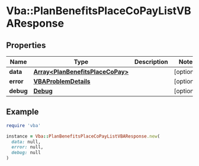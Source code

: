 # Vba::PlanBenefitsPlaceCoPayListVBAResponse

## Properties

| Name | Type | Description | Notes |
| ---- | ---- | ----------- | ----- |
| **data** | [**Array&lt;PlanBenefitsPlaceCoPay&gt;**](PlanBenefitsPlaceCoPay.md) |  | [optional] |
| **error** | [**VBAProblemDetails**](VBAProblemDetails.md) |  | [optional] |
| **debug** | [**Debug**](Debug.md) |  | [optional] |

## Example

```ruby
require 'vba'

instance = Vba::PlanBenefitsPlaceCoPayListVBAResponse.new(
  data: null,
  error: null,
  debug: null
)
```

